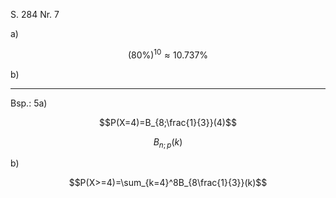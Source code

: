 S. 284 Nr. 7

a)

$$(80\%)^{10}\approx10.737\%$$

b)

---

Bsp.: 5a) 

$$P(X=4)=B_{8;\frac{1}{3}}(4)$$

$$B_{n;p}(k)$$

b)

$$P(X>=4)=\sum_{k=4}^8B_{8\frac{1}{3}}(k)$$
